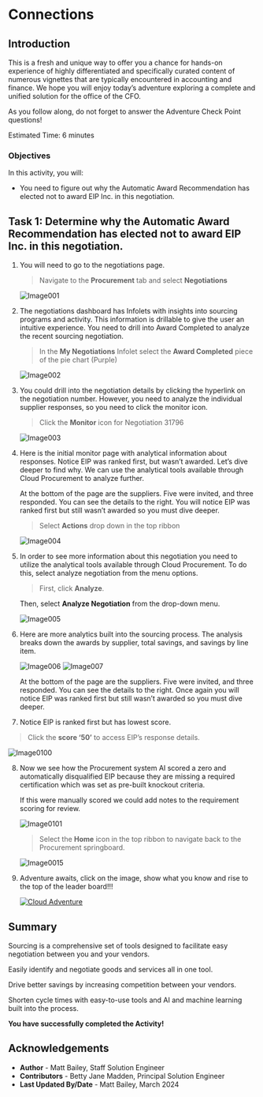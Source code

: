 # Connections

## Introduction 

This is a fresh and unique way to offer you a chance for hands-on experience of highly differentiated and specifically curated content of numerous vignettes that are typically encountered in accounting and finance. We hope you will enjoy today’s adventure exploring a complete and unified solution for the office of the CFO.

As you follow along, do not forget to answer the Adventure Check Point questions! 


Estimated Time: 6 minutes


### Objectives

In this activity, you will:
* You need to figure out why the Automatic Award Recommendation has elected not to award EIP Inc. in this negotiation. 
 



## Task 1: Determine why the Automatic Award Recommendation has elected not to award EIP Inc. in this negotiation. 

1. You will need to go to the negotiations page.

    > Navigate to the **Procurement** tab and select **Negotiations**

    ![Image001](images/image001.png)



2. The negotiations dashboard has Infolets with insights into sourcing programs and activity. This information is drillable to give the user an intuitive experience. You need to drill into Award Completed to analyze the recent sourcing negotiation.

    > In the **My Negotiations** Infolet select the **Award Completed** piece of the pie chart (Purple)

    ![Image002](images/image002.png)



3. You could drill into the negotiation details by clicking the hyperlink on the negotiation number. However, you need to analyze the individual supplier responses, so you need to click the monitor icon.

    > Click the **Monitor** icon for Negotiation 31796

    ![Image003](images/image003.png)



4. Here is the initial monitor page with analytical information about responses. Notice EIP was ranked first, but wasn’t awarded. Let’s dive deeper to find why. We can use the analytical tools available through Cloud Procurement to analyze further.

    
    At the bottom of the page are the suppliers. Five were invited, and three responded. You can see the details to the right. You will notice EIP was ranked first but still wasn’t awarded so you must dive deeper.

    > Select **Actions** drop down in the top ribbon

    ![Image004](images/image004.png)



5. In order to see more information about this negotiation you need to utilize the analytical tools available through Cloud Procurement. To do this, select analyze negotiation from the menu options.  

    > First, click **Analyze**. 

     Then, select **Analyze Negotiation** from the drop-down menu.

    ![Image005](images/image005.png)



6. Here are more analytics built into the sourcing process. The analysis breaks down the awards by supplier, total savings, and savings by line item. 

    ![Image006](images/image006.png)
    ![Image007](images/image007.png)
    
    At the bottom of the page are the suppliers. Five were invited, and three responded. You can see the details to the right. Once again you will notice EIP was ranked first but still wasn’t awarded so you must dive deeper.

7. Notice EIP is ranked first but has lowest score.

> Click the **score ‘50’** to access EIP’s response details.

   ![Image0100](images/image100.png)
   
8. Now we see how the Procurement system AI scored a zero and automatically disqualified EIP because they are missing a required certification which was set as pre-built knockout criteria.

    If this were manually scored we could add notes to the requirement scoring for review.

   ![Image0101](images/image101.png)
 
    > Select the **Home** icon in the top ribbon to navigate back to the Procurement springboard.

   ![Image0015](images/image015.png)



9. Adventure awaits, click on the image, show what you know and rise to the top of the leader board!!!
    
    [![Cloud Adventure](images/cloud-adventure-checkpoint-image.png)](https://apex.oracle.com/pls/apex/f?p=159406:20:::::QN:13) 
    


## Summary

Sourcing is a comprehensive set of tools designed to facilitate easy negotiation between you and your vendors.

Easily identify and negotiate goods and services all in one tool.

Drive better savings by increasing competition between your vendors.

Shorten cycle times with easy-to-use tools and AI and machine learning built into the process.


**You have successfully completed the Activity!**

## Acknowledgements
* **Author** - Matt Bailey, Staff Solution Engineer
* **Contributors** -  Betty Jane Madden, Principal Solution Engineer
* **Last Updated By/Date** - Matt Bailey, March 2024

